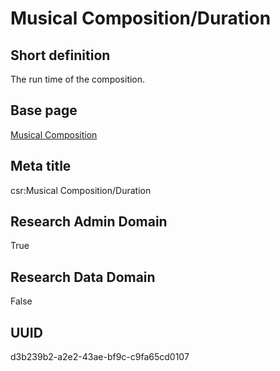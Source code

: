 # Musical Composition/Duration
## Short definition
The run time of the composition.
## Base page
[Musical Composition](../../Objects/Musical%20Composition.md)
## Meta title
csr:Musical Composition/Duration
## Research Admin Domain
True
## Research Data Domain
False
## UUID
d3b239b2-a2e2-43ae-bf9c-c9fa65cd0107

